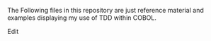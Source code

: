 The Following files in this repository are just reference material and examples displaying
my use of TDD within COBOL.

Edit